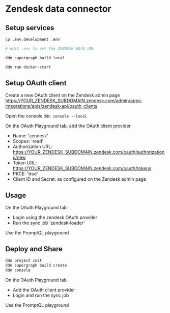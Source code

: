 # Zendesk data connector

## Setup services

```bash
cp .env.development .env

# edit .env to set the ZENDESK_BASE_URL

ddn supergraph build local

ddn run docker-start
```

## Setup OAuth client

Create a new OAuth client on the Zendesk admin page
https://YOUR_ZENDESK_SUBDOMAIN.zendesk.com/admin/apps-integrations/apis/zendesk-api/oauth_clients

Open the console `ddn console --local`

On the OAuth Playground tab, add the OAuth client provider
- Name: 'zendesk'
- Scopes: 'read'
- Authorization URL: https://YOUR_ZENDESK_SUBDOMAIN.zendesk.com/oauth/authorizations/new
- Token URL: https://YOUR_ZENDESK_SUBDOMAIN.zendesk.com/oauth/tokens
- PKCE: 'true'
- Client ID and Secret: as configured on the Zendesk admin page

## Usage

On the OAuth Playground tab
- Login using the zendesk OAuth provider
- Run the sync job 'zendesk-loader'

Use the PromptQL playground

## Deploy and Share

```bash
ddn project init
ddn supergraph build create
ddn console
```

On the OAuth Playground tab
- Add the OAuth client provider
- Login and run the sync job

Use the PromptQL playground

